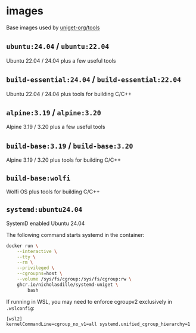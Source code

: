 # images

Base images used by [uniget-org/tools](https://github.com/uniget-org/tools)

## `ubuntu:24.04` / `ubuntu:22.04`

Ubuntu 22.04 / 24.04 plus a few useful tools

## `build-essential:24.04` / `build-essential:22.04`

Ubuntu 22.04 / 24.04 plus tools for building C/C++

## `alpine:3.19` / `alpine:3.20`

Alpine 3.19 / 3.20 plus a few useful tools

## `build-base:3.19` / `build-base:3.20`

Alpine 3.19 / 3.20 plus tools for building C/C++

## `build-base:wolfi`

Wolfi OS plus tools for building C/C++

## `systemd:ubuntu24.04`

SystemD enabled Ubuntu 24.04

The following command starts systemd in the container:

```bash
docker run \
    --interactive \
    --tty \
    --rm \
    --privileged \
    --cgroupns=host \
    --volume /sys/fs/cgroup:/sys/fs/cgroup:rw \
    ghcr.io/nicholasdille/systemd-uniget \
        bash
```

If running in WSL, you may need to enforce cgroupv2 exclusively in `.wslconfig`:

```plaintext
[wsl2]
kernelCommandLine=cgroup_no_v1=all systemd.unified_cgroup_hierarchy=1
```
